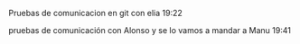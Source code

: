 Pruebas de comunicacion en git con elia 19:22

pruebas de comunicación con Alonso y se lo vamos a mandar a Manu 19:41